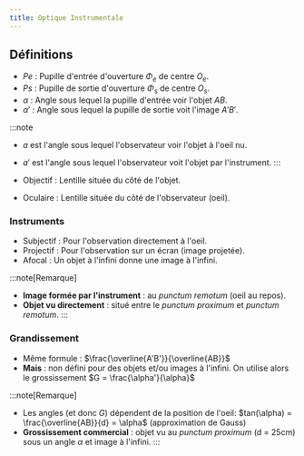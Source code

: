 ```yaml
---
title: Optique Instrumentale
---
```


## Définitions

- $Pe$ : Pupille d'entrée d'ouverture $\Phi_e$ de centre $O_e$.
- $Ps$ : Pupille de sortie d'ouverture $\Phi_s$ de centre $O_s$.
- $\alpha$ : Angle sous lequel la pupille d'entrée voir l'objet $AB$.
- $\alpha'$ : Angle sous lequel la pupille de sortie voit l'image $A'B'$.

:::note
- $a$ est l'angle sous lequel l'observateur voir l'objet à l'oeil nu.
- $a'$ est l'angle sous lequel l'observateur voit l'objet par l'instrument.
:::

- Objectif : Lentille située du côté de l'objet.
- Oculaire : Lentille située du côté de l'observateur (oeil).

### Instruments

- Subjectif : Pour l'observation directement à l'oeil.
- Projectif : Pour l'observation sur un écran (image projetée).
- Afocal : Un objet à l'infini donne une image à l'infini.

:::note[Remarque]
- **Image formée par l'instrument** : au *punctum remotum* (oeil au repos).
- **Objet vu directement** : situé entre le *punctum proximum* et *punctum remotum*.
:::

### Grandissement

- Même formule : $\frac{\overline{A'B'}}{\overline{AB}}$
- **Mais** : non défini pour des objets et/ou images à l'infini. On utilise alors le grossissement $G = \frac{\alpha'}{\alpha}$

:::note[Remarque]
- Les angles (et donc $G$) dépendent de la position de l'oeil: $tan(\alpha) = \frac{\overline{AB}}{d} = \alpha$ (approximation de Gauss)
- **Grossissement commercial** : objet vu au *punctum proximum* (d = 25cm) sous un angle $\alpha$ et image à l'infini.
:::
